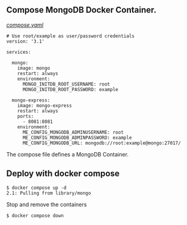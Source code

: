 ## Compose MongoDB Docker Container.


[_compose.yaml_](compose.yaml)
```
# Use root/example as user/password credentials
version: '3.1'

services:

  mongo:
    image: mongo
    restart: always
    environment:
      MONGO_INITDB_ROOT_USERNAME: root
      MONGO_INITDB_ROOT_PASSWORD: example

  mongo-express:
    image: mongo-express
    restart: always
    ports:
      - 8081:8081
    environment:
      ME_CONFIG_MONGODB_ADMINUSERNAME: root
      ME_CONFIG_MONGODB_ADMINPASSWORD: example
      ME_CONFIG_MONGODB_URL: mongodb://root:example@mongo:27017/

```
The compose file defines a MongoDB Container.


## Deploy with docker compose

```
$ docker compose up -d
2.1: Pulling from library/mongo
```

Stop and remove the containers

```
$ docker compose down
```
